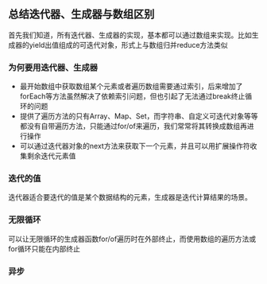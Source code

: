 
## 总结迭代器、生成器与数组区别
首先我们知道，所有迭代器、生成器的实现，基本都可以通过数组来实现。比如生成器的yield出值组成的可迭代对象，形式上与数组归并reduce方法类似

### 为何要用迭代器、生成器
- 最开始数组中获取数组某个元素或者遍历数组需要通过索引，后来增加了forEach等方法虽然解决了依赖索引问题，但也引起了无法通过break终止循环的问题
- 提供了遍历方法的只有Array、Map、Set，而字符串、自定义可迭代对象等等都没有自带遍历方法，只能通过for/of来遍历，我们常常将其转换成数组再进行操作
- 可以通过迭代器对象的next方法来获取下一个元素，并且可以用扩展操作符收集剩余迭代元素值

### 迭代的值
迭代器适合要迭代的值是某个数据结构的元素，生成器是迭代计算结果的场景。

### 无限循环
可以让无限循环的生成器函数for/of遍历时在外部终止，而使用数组的遍历方法或for循环只能在内部终止

### 异步
